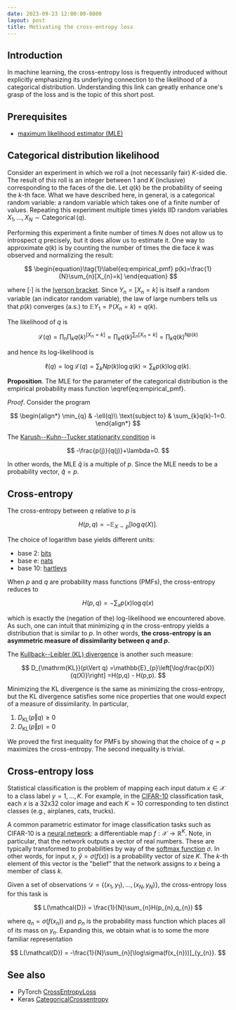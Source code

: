 ```yaml
---
date: 2023-09-23 12:00:00-0800
layout: post
title: Motivating the cross-entropy loss
---
```

## Introduction

In machine learning, the cross-entropy loss is frequently introduced without explicitly emphasizing its underlying connection to the likelihood of a categorical distribution.
Understanding this link can greatly enhance one's grasp of the loss and is the topic of this short post.

## Prerequisites

* [maximum likelihood estimator (MLE)](https://en.wikipedia.org/wiki/Maximum_likelihood_estimation)

## Categorical distribution likelihood

Consider an experiment in which we roll a (not necessarily fair) $K$-sided die.
The result of this roll is an integer between $1$ and $K$ (inclusive) corresponding to the faces of the die. Let $q(k)$ be the probability of seeing the $k$-th face.
What we have described here, in general, is a categorical random variable: a random variable which takes one of a finite number of values.
Repeating this experiment multiple times yields IID random variables $X_{1},\ldots,X_{N}\sim\operatorname{Categorical}(q)$.

Performing this experiment a finite number of times $N$ does not allow us to introspect $q$ precisely, but it does allow us to estimate it.
One way to approximate $q(k)$ is by counting the number of times the die face $k$ was observed and normalizing the result: 

$$
\begin{equation}\tag{1}\label{eq:empirical_pmf}
p(k)=\frac{1}{N}\sum_{n}[X_{n}=k]
\end{equation}
$$

where $[\cdot]$ is the [Iverson bracket](https://en.wikipedia.org/wiki/Iverson_bracket). Since $Y_{n}=[X_{n}=k]$ is itself a random variable (an indicator random variable), the law of large numbers tells us that $p(k)$ converges (a.s.) to $\mathbb{E}Y_{1}=\mathbb{P}(X_{n}=k)=q(k)$.

The likelihood of $q$ is

$$
\mathcal{L}(q)=\prod_{n}\prod_{k}q(k)^{[X_{n}=k]}=\prod_{k}q(k)^{\sum_{n}[X_{n}=k]}=\prod_{k}q(k)^{Np(k)}
$$

and hence its log-likelihood is

$$
\ell(q)=\log\mathcal{L}(q)=\sum_{k}Np(k)\log q(k)\propto\sum_{k}p(k)\log q(k).
$$

**Proposition**. The MLE for the parameter of the categorical distribution is the empirical probability mass function \eqref{eq:empirical_pmf}.

*Proof*. Consider the program

$$
\begin{align*}
\min_{q} & -\ell(q)\\
\text{subject to} & \sum_{k}q(k)-1=0.
\end{align*}
$$

The [Karush--Kuhn--Tucker stationarity condition](https://en.wikipedia.org/wiki/Karush%E2%80%93Kuhn%E2%80%93Tucker_conditions) is

$$
-\frac{p(j)}{q(j)}+\lambda=0.
$$

In other words, the MLE $\hat{q}$ is a multiple of $p$.
Since the MLE needs to be a probability vector, $\hat{q} = p$.

## Cross-entropy

The cross-entropy between $q$ relative to $p$ is

$$
H(p, q) = - \mathbb{E}_{X \sim p} [ \log q(X) ].
$$

The choice of logarithm base yields different units:
* base 2: [bits](https://en.wikipedia.org/wiki/Bit)
* base e: [nats](https://en.wikipedia.org/wiki/Nat_(unit))
* base 10: [hartleys](https://en.wikipedia.org/wiki/Hartley_(unit))

When $p$ and $q$ are probability mass functions (PMFs), the cross-entropy reduces to

$$
H(p, q) = - \sum_x p(x) \log q(x)
$$

which is exactly the (negation of the) log-likelihood we encountered above.
As such, one can intuit that minimizing $q$ in the cross-entropy yields a distribution that is similar to $p$.
In other words, **the cross-entropy is an asymmetric measure of dissimilarity between $q$ and $p$.**

The [Kullback--Leibler (KL) divergence](https://en.m.wikipedia.org/wiki/Kullback%E2%80%93Leibler_divergence) is another such measure:

$$
D_{\mathrm{KL}}(p\Vert q)
=\mathbb{E}_{p}\left[\log\frac{p(X)}{q(X)}\right]
=H(p,q) - H(p,p).
$$

Minimizing the KL divergence is the same as minimizing the cross-entropy, but the KL divergence satisfies some nice properties that one would expect of a measure of dissimilarity.
In particular,
1. $D_{\mathrm{KL}}(p\Vert q) \geq 0$
2. $D_{\mathrm{KL}}(p\Vert p) = 0$

We proved the first inequality for PMFs by showing that the choice of $q = p$ maximizes the cross-entropy.
The second inequality is trivial.

## Cross-entropy loss

Statistical classification is the problem of mapping each input datum $x \in \mathcal{X}$ to a class label $y = 1, \ldots, K$.
For example, in the [CIFAR-10](https://en.wikipedia.org/wiki/CIFAR-10) classification task, each $x$ is a 32x32 color image and each $K = 10$ corresponding to ten distinct classes (e.g., airplanes, cats, trucks).

A common parametric estimator for image classification tasks such as CIFAR-10 is a [neural network](https://en.wikipedia.org/wiki/Neural_network): a differentiable map $f: \mathcal{X} \rightarrow \mathbb{R}^K$.
Note, in particular, that the network outputs a vector of real numbers.
These are typically transformed to probabilities by way of the [softmax function](https://en.wikipedia.org/wiki/Softmax_function) $\sigma$.
In other words, for input $x$, $\hat{y} = \sigma(f(x))$ is a probability vector of size $K$.
The $k$-th element of this vector is the "belief" that the network assigns to $x$ being a member of class $k$.

Given a set of observations $\mathcal{D} = \{(x_1, y_1), \ldots, (x_N, y_N)\}$, the cross-entropy loss for this task is

$$
L(\mathcal{D}) = \frac{1}{N}\sum_{n}H(p_{n},q_{n})
$$

where $q_{n}=\sigma(f(x_{n}))$ and $p_{n}$ is the probability mass
function which places all of its mass on $y_{n}$.
Expanding this, we obtain what is to some the more familiar representation

$$
L(\mathcal{D}) = -\frac{1}{N}\sum_{n}[\log\sigma(f(x_{n}))]_{y_{n}}.
$$

## See also

* PyTorch [CrossEntropyLoss](https://pytorch.org/docs/stable/generated/torch.nn.CrossEntropyLoss.html)
* Keras [CategoricalCrossentropy](https://www.tensorflow.org/api_docs/python/tf/keras/losses/CategoricalCrossentropy)
